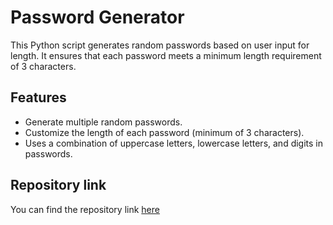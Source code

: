 # Password Generator

This Python script generates random passwords based on user input for length. It ensures that each password meets a minimum length requirement of 3 characters.

## Features

- Generate multiple random passwords.
- Customize the length of each password (minimum of 3 characters).
- Uses a combination of uppercase letters, lowercase letters, and digits in passwords.

## Repository link
You can find the repository link [here](https://github.com/Aryabindu/Basic-level--Task-3/blob/main/password%20generator.py)

